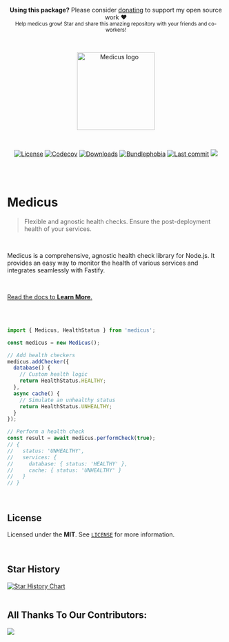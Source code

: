 <p align="center">
   <b>Using this package?</b> Please consider <a href="https://github.com/sponsors/arthurfiorette" target="_blank">donating</a> to support my open source work ❤️
  <br />
  <sup>
   Help medicus grow! Star and share this amazing repository with your friends and co-workers!
  </sup>
</p>

<br />

<p align="center" title="Medicus's logo">
  <a href="https://medicus.js.org" target="_blank" rel="noopener noreferrer">
    <img src="https://medicus.js.org/medicus.svg" width="180" alt="Medicus logo" />
  </a>
</p>

<br />

<p align="center">
  <a title="MIT license" target="_blank" href="https://github.com/arthurfiorette/medicus/blob/main/LICENSE"><img alt="License" src="https://img.shields.io/github/license/arthurfiorette/medicus?color=bfb434"></a>
  <a title="Codecov" target="_blank" href="https://app.codecov.io/gh/arthurfiorette/medicus"><img alt="Codecov" src="https://img.shields.io/codecov/c/github/arthurfiorette/medicus?token=ML0KGCU0VM&color=d2a72d"></a>
  <a title="NPM Package" target="_blank" href="https://www.npmjs.com/package/medicus"><img alt="Downloads" src="https://img.shields.io/npm/dw/medicus?style=flat&color=de8f2e"></a>
  <a title="Bundle size" target="_blank" href="https://bundlephobia.com/package/medicus"><img alt="Bundlephobia" src="https://img.shields.io/bundlephobia/minzip/medicus/latest?style=flat&color=e87430"></a>
  <a title="Last Commit" target="_blank" href="https://github.com/arthurfiorette/medicus/commits/main"><img alt="Last commit" src="https://img.shields.io/github/last-commit/arthurfiorette/medicus?color=f15633"></a>
  <a title="Blazingly fast" target="_blank" href="https://twitter.com/acdlite/status/974390255393505280"><img src="https://img.shields.io/badge/blazingly-fast-fa3737"/></a>
  
</p>

<br />
<br />

# Medicus

> Flexible and agnostic health checks. Ensure the post-deployment health of your services.

<br />

Medicus is a comprehensive, agnostic health check library for Node.js. It provides an easy way to monitor the health of various services and integrates seamlessly with Fastify.

<br />

[Read the docs to **Learn More**.](https://arthur.run/medicus)

<br />
<br />

```ts
import { Medicus, HealthStatus } from 'medicus';

const medicus = new Medicus();

// Add health checkers
medicus.addChecker({
  database() {
    // Custom health logic
    return HealthStatus.HEALTHY;
  },
  async cache() {
    // Simulate an unhealthy status
    return HealthStatus.UNHEALTHY;
  }
});

// Perform a health check
const result = await medicus.performCheck(true);
// {
//   status: 'UNHEALTHY',
//   services: {
//     database: { status: 'HEALTHY' },
//     cache: { status: 'UNHEALTHY' }
//   }
// }
```

<br />

## License

Licensed under the **MIT**. See [`LICENSE`](LICENSE) for more information.

<br />

## Star History

<a href="https://star-history.com/#arthurfiorette/medicus&Date">
  <picture>
    <source media="(prefers-color-scheme: dark)" srcset="https://api.star-history.com/svg?repos=arthurfiorette/medicus&type=Date&theme=dark" />
    <source media="(prefers-color-scheme: light)" srcset="https://api.star-history.com/svg?repos=arthurfiorette/medicus&type=Date" />
    <img alt="Star History Chart" src="https://api.star-history.com/svg?repos=arthurfiorette/medicus&type=Date" />
  </picture>
</a>

<br />
<br />

## All Thanks To Our Contributors:

<a href="https://github.com/arthurfiorette/medicus/graphs/contributors">
  <img src="https://contrib.rocks/image?repo=arthurfiorette/medicus" />
</a>

<br />
